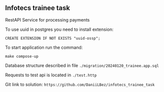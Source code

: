 ## Infotecs trainee task

RestAPI Service for processing payments

To use uuid in postgres you need to install extension:
```genericsql
CREATE EXTENSION IF NOT EXISTS "uuid-ossp";
```

To start application run the command:
```shell
make compose-up
```

Database structure described in file ```./migration/20240120_trainee.app.sql```

Requests to test api is located in ```./test.http```

Git link to solution: 
```https://github.com/DaniiLBez/infotecs_trainee_task```